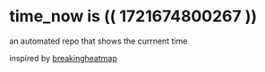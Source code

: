 # time_now is (( 1721674800267 ))

an automated repo that shows the currnent time

inspired by [breakingheatmap](https://github.com/breakingheatmap/breakingheatmap)